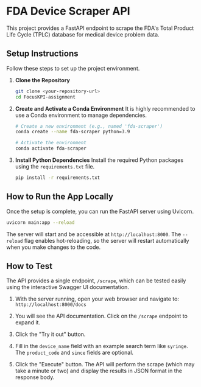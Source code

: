 # FDA Device Scraper API

This project provides a FastAPI endpoint to scrape the FDA's Total Product Life Cycle (TPLC) database for medical device problem data.

## Setup Instructions

Follow these steps to set up the project environment.

1.  **Clone the Repository**
    ```bash
    git clone <your-repository-url>
    cd FocusKPI-assignment
    ```

2.  **Create and Activate a Conda Environment**
    It is highly recommended to use a Conda environment to manage dependencies.
    ```bash
    # Create a new environment (e.g., named 'fda-scraper')
    conda create --name fda-scraper python=3.9

    # Activate the environment
    conda activate fda-scraper
    ```

3.  **Install Python Dependencies**
    Install the required Python packages using the `requirements.txt` file.
    ```bash
    pip install -r requirements.txt
    ```

## How to Run the App Locally

Once the setup is complete, you can run the FastAPI server using Uvicorn.

```bash
uvicorn main:app --reload
```

The server will start and be accessible at `http://localhost:8000`. The `--reload` flag enables hot-reloading, so the server will restart automatically when you make changes to the code.

## How to Test

The API provides a single endpoint, `/scrape`, which can be tested easily using the interactive Swagger UI documentation.

1.  With the server running, open your web browser and navigate to:
    `http://localhost:8000/docs`

2.  You will see the API documentation. Click on the `/scrape` endpoint to expand it.

3.  Click the "Try it out" button.

4.  Fill in the `device_name` field with an example search term like `syringe`. The `product_code` and `since` fields are optional.

5.  Click the "Execute" button. The API will perform the scrape (which may take a minute or two) and display the results in JSON format in the response body.
